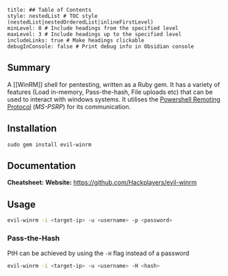 ```table-of-contents
title: ## Table of Contents
style: nestedList # TOC style (nestedList|nestedOrderedList|inlineFirstLevel)
minLevel: 0 # Include headings from the specified level
maxLevel: 3 # Include headings up to the specified level
includeLinks: true # Make headings clickable
debugInConsole: false # Print debug info in Obsidian console
```

## Summary
A [[WinRM]] shell for pentesting, written as a Ruby gem. It has a variety of features (Load in-memory, Pass-the-hash, File uploads etc) that can be used to interact with windows systems. It utilises the [Powershell Remoting Protocol](https://docs.microsoft.com/en-us/openspecs/windows_protocols/ms-psrp/602ee78e-9a19-45ad-90fa-bb132b7cecec) (*MS-PSRP*) for its communication.

## Installation
```
sudo gem install evil-winrm
```

## Documentation
**Cheatsheet:** 
**Website:** https://github.com/Hackplayers/evil-winrm
## Usage
```sh
evil-winrm -i <target-ip> -u <username> -p <password>
```

### Pass-the-Hash
PtH can be achieved by using the `-H` flag instead of a password
```sh
evil-winrm -i <target-ip> -u <username> -H <hash>
```